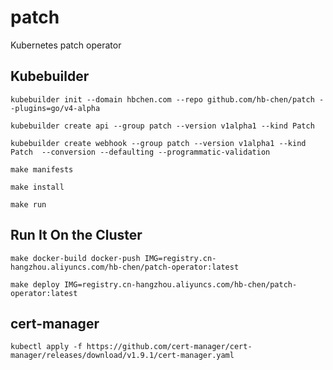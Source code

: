 # patch
Kubernetes patch operator

## Kubebuilder

```shell
kubebuilder init --domain hbchen.com --repo github.com/hb-chen/patch --plugins=go/v4-alpha
```

```shell
kubebuilder create api --group patch --version v1alpha1 --kind Patch
```

```shell
kubebuilder create webhook --group patch --version v1alpha1 --kind Patch  --conversion --defaulting --programmatic-validation
```

```shell
make manifests

make install 

make run
```

## Run It On the Cluster
```shell
make docker-build docker-push IMG=registry.cn-hangzhou.aliyuncs.com/hb-chen/patch-operator:latest
```

```shell
make deploy IMG=registry.cn-hangzhou.aliyuncs.com/hb-chen/patch-operator:latest
```

## cert-manager

```shell
kubectl apply -f https://github.com/cert-manager/cert-manager/releases/download/v1.9.1/cert-manager.yaml
```